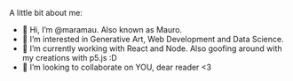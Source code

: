 A little bit about me:
- 👋 Hi, I’m @maramau. Also known as Mauro.
- 👀 I’m interested in Generative Art, Web Development and Data Science.
- 🌱 I’m currently working with React and Node. Also goofing around with my creations with p5.js :D
- 💞️ I’m looking to collaborate on YOU, dear reader <3

<!---
maramau/maramau is a ✨ special ✨ repository because its `README.md` (this file) appears on your GitHub profile.
You can click the Preview link to take a look at your changes.
--->
